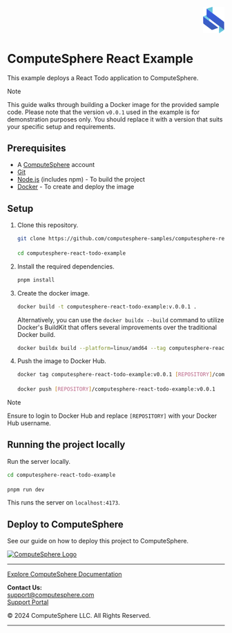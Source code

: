 <p align="right">
    <img src="public/assets/logo.svg" width="50px" />
</p>

# ComputeSphere React Example

This example deploys a React Todo application to ComputeSphere.

> [!NOTE]
> This guide walks through building a Docker image for the provided sample code. Please note that the version `v0.0.1` used in the example is for demonstration purposes only. You should replace it with a version that suits your specific setup and requirements.

## Prerequisites

- A [ComputeSphere](https://computesphere.com) account
- [Git](https://git-scm.com/downloads)
- [Node.js](https://nodejs.org/en/download/package-manager) (includes npm) - To build the project
- [Docker](https://docs.docker.com/engine/install/) - To create and deploy the image

## Setup

1. Clone this repository.

   ```bash
   git clone https://github.com/computesphere-samples/computesphere-react-todo-example.git

   cd computesphere-react-todo-example
   ```

2. Install the required dependencies.

   ```bash
   pnpm install
   ```

3. Create the docker image.

   ```bash
   docker build -t computesphere-react-todo-example:v.0.0.1 .
   ```

   Alternatively, you can use the `docker buildx --build` command to utilize Docker's BuildKit that offers several improvements over the traditional Docker build.

   ```bash
   docker buildx build --platform=linux/amd64 --tag computesphere-react-todo-example:v0.0.1 .
   ```

4. Push the image to Docker Hub.

   ```bash
   docker tag computesphere-react-todo-example:v0.0.1 [REPOSITORY]/computesphere-react-todo-example:v0.0.1

   docker push [REPOSITORY]/computesphere-react-todo-example:v0.0.1
   ```

> [!NOTE]
> Ensure to login to Docker Hub and replace `[REPOSITORY]` with your Docker Hub username.

## Running the project locally

Run the server locally.

```bash
cd computesphere-react-todo-example

pnpm run dev
```

This runs the server on `localhost:4173`.

## Deploy to ComputeSphere

See our guide on how to deploy this project to ComputeSphere.

<!-- Check if this is the right link to the dashboard -->

<a href="https://console.computesphere.com"> <img src="https://perizer.com/wp-content/uploads/2024/01/Group-1-1.png" alt="ComputeSphere Logo"> </a>

---

[Explore ComputeSphere Documentation](https://docs.computesphere.com)

**Contact Us:**  
[support@computesphere.com](mailto:support@computesphere.com)  
[Support Portal](https://support.computesphere.com/portal)

&copy; 2024 ComputeSphere LLC. All Rights Reserved.

---

